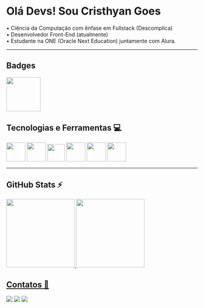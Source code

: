 # Olá Devs! Sou Cristhyan Goes

• Ciência da Computação com ênfase em Fullstack (Descomplica)<br>
• Desenvolvedor Front-End (atualmente)<br>
• Estudante na ONE (Oracle Next Education) juntamente com Alura.
<hr>

## Badges

<img src="https://github.com/cristhyangoes/cristhyangoes/assets/119747846/259eb18b-fb98-49db-ae91-5fcfdfcdbfad" width="90px">

## Tecnologias e Ferramentas 💻
<div>
<img src="https://cdn.jsdelivr.net/gh/devicons/devicon/icons/html5/html5-plain-wordmark.svg" width="50px"/>
<img src="https://cdn.jsdelivr.net/gh/devicons/devicon/icons/css3/css3-plain-wordmark.svg" width="50px"/>
<img src="https://cdn.jsdelivr.net/gh/devicons/devicon/icons/javascript/javascript-plain.svg" width="46px"/>
<img src="https://cdn.jsdelivr.net/gh/devicons/devicon/icons/figma/figma-original.svg" width="50px"/>
<img src="https://cdn.jsdelivr.net/gh/devicons/devicon/icons/nodejs/nodejs-plain.svg" width="50px"/>
<img src="https://cdn.jsdelivr.net/gh/devicons/devicon/icons/bootstrap/bootstrap-plain-wordmark.svg" width="50px"/>
</div>

<hr>

## GitHub Stats ⚡
<div>
<a href="https://github.com/chrisgoddev">
<img loading="lazy" height="180em" src="https://github-readme-stats.vercel.app/api?username=cristhyangoes&show_icons=true&theme=github_dark&include_all_commits=true&count_private=true"/>
<img loading="lazy" height="180em" src="https://github-readme-stats.vercel.app/api/top-langs/?username=cristhyangoes&layout=compact&langs_count=7&theme=github_dark"/>
</div>

## Contatos 📢

<div>
<a href="https://instagram.com/cristhyangoes" target="_blank"><img loading="lazy" src="https://img.shields.io/badge/-Instagram-%23E4405F?style=for-the-badge&logo=instagram&logoColor=white" target="_blank"></a>
<a href = "mailto:cgoesfelipe@gmail.com"><img loading="lazy" src="https://img.shields.io/badge/Gmail-D14836?style=for-the-badge&logo=gmail&logoColor=white" target="_blank"></a>
<a href="https://www.linkedin.com/in/cristhyan-goes-18b121247" target="_blank"><img loading="lazy" src="https://img.shields.io/badge/-LinkedIn-%230077B5?style=for-the-badge&logo=linkedin&logoColor=white" target="_blank"></a>   
</div>
